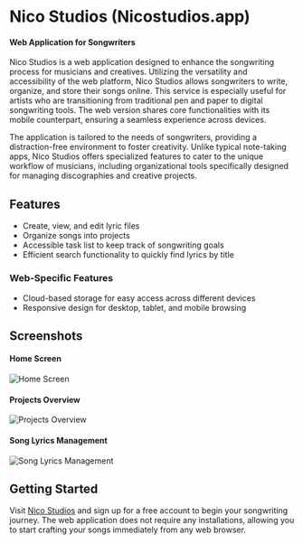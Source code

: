 # Nico Studios (Nicostudios.app)

#### Web Application for Songwriters

Nico Studios is a web application designed to enhance the songwriting process for musicians and creatives. Utilizing the versatility and accessibility of the web platform, Nico Studios allows songwriters to write, organize, and store their songs online. This service is especially useful for artists who are transitioning from traditional pen and paper to digital songwriting tools. The web version shares core functionalities with its mobile counterpart, ensuring a seamless experience across devices.

The application is tailored to the needs of songwriters, providing a distraction-free environment to foster creativity. Unlike typical note-taking apps, Nico Studios offers specialized features to cater to the unique workflow of musicians, including organizational tools specifically designed for managing discographies and creative projects.

## Features
- Create, view, and edit lyric files
- Organize songs into projects
- Accessible task list to keep track of songwriting goals
- Efficient search functionality to quickly find lyrics by title

### Web-Specific Features
- Cloud-based storage for easy access across different devices
- Responsive design for desktop, tablet, and mobile browsing

## Screenshots

#### Home Screen
![Home Screen](https://nicostudios.app/screenshots/home_screen.png)

#### Projects Overview
![Projects Overview](https://nicostudios.app/screenshots/projects_overview.png)

#### Song Lyrics Management
![Song Lyrics Management](https://nicostudios.app/screenshots/song_lyrics.png)

## Getting Started
Visit [Nico Studios](https://nicostudios.app) and sign up for a free account to begin your songwriting journey. The web application does not require any installations, allowing you to start crafting your songs immediately from any web browser.
